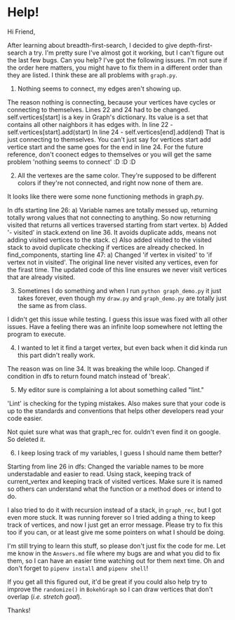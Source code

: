 # Help!

Hi Friend,

After learning about breadth-first-search, I decided to give depth-first-search
a try.  I'm pretty sure I've almost got it working, but I can't figure out the
last few bugs.  Can you help?  I've got the following issues.  I'm not sure if
the order here matters, you might have to fix them in a different order than
they are listed. I think these are all problems with `graph.py`.

1. Nothing seems to connect, my edges aren't showing up.

The reason nothing is connecting, because your vertices have cycles or connecting to themselves. Lines 22 and 24 had to be changed. self.vertices[start] is a key in Graph's dictionary. Its value is a set that contains all other naighbors it has edges with. 
In line 22 - self.vertices[start].add(start)
In line 24 - self.vertices[end].add(end)
That is just connecting to themselves. You can't just say for vertices start add vertice start and the same goes for the end in line 24. For the future reference, don't coonect edges to themselves or you will get the same problem 'nothing seems to connect' :D :D :D 


2. All the vertexes are the same color.  They're supposed to be different colors
if they're not connected, and right now none of them are.

It looks like there were some none functioning methods in graph.py.

In dfs starting line 26:
    a) Variable names are totally messed up, returning totally wrong values that not connecting to anything. So now returning visited that returns all vertices traversed starting from start vertex.
    b) Added '- visited' in stack.extend on line 36. It avoids duplicate adds, means not adding visited vertices to the stack.
    c) Also added visited to the visited stack to avoid duplicate checking if vertices are already checked.
In find_components, starting line 47:
    a) Changed 'if vertex in visited' to 'if vertex not in visited'. The original line never visited any vertices, even for the firast time. The updated code of this line ensures we never visit vertices that are already visited.




3. Sometimes I do something and when I run `python graph_demo.py` it just takes
forever, even though my `draw.py` and `graph_demo.py` are totally just the same
as from class.

I didn't get this issue while testing. I guess this issue was fixed with all other issues. Have a feeling there was an infinite loop somewhere not letting the program to execute.


4. I wanted to let it find a target vertex, but even back when it did kinda run
this part didn't really work.

The reason was on line 34. It was breaking the while loop. Changed if condition in dfs to return found match instead of 'break'. 



5. My editor sure is complaining a lot about something called "lint."

'Lint' is checking for the typing mistakes. Also makes sure that your code is up to the standards and conventions that helps other developers read your code easier.

Not quiet sure what was that graph_rec for. ouldn't even find it on google. So deleted it. 


6. I keep losing track of my variables, I guess I should name them better?

Starting from line 26 in dfs:
    Changed the variable names to be more understadable and easier to read. Using stack, keeping track of current_vertex and keeping track of visited vertices. Make sure it is named so others can understand what the function or a method does or intend to do.

I also tried to do it with recursion instead of a stack, in `graph_rec`, but I
got even more stuck. It was running forever so I tried adding a thing to keep
track of vertices, and now I just get an error message. Please try to fix this
too if you can, or at least give me some pointers on what I should be doing.

I'm still trying to learn this stuff, so please don't just fix the code for me.
Let me know in the `Answers.md` file where my bugs are and what you did to fix
them, so I can have an easier time watching out for them next time. Oh and don't
forget to `pipenv install` and `pipenv shell`!

If you get all this figured out, it'd be great if you could also help try to
improve the `randomize()` in `BokehGraph` so I can draw vertices that don't
overlap (*i.e. stretch goal*).

Thanks!
